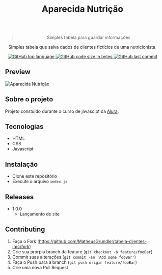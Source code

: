 <div align="center">
<h1> Aparecida Nutrição</h1>
  </br>
  </br>

> Simples tabela para guardar informações

Simples tabela que salva dados de clientes fictícios de uma nutricionista.

<p align="center">
<a href="https://github.com/MatheusGrundler/tabela-clientes-imc">
  <img alt="GitHub top language" src="https://img.shields.io/github/languages/top/MatheusGrundler/tabela-clientes-imc">
</a>
<a href="https://github.com/MatheusGrundler/tabela-clientes-imc">
  <img alt="GitHub code size in bytes" src="https://img.shields.io/github/languages/code-size/MatheusGrundler/tabela-clientes-imc">
  <img alt="GitHub last commit" src="https://img.shields.io/github/last-commit/MatheusGrundler/tabela-clientes-imc">
</a>
</p>

</div>

## Preview

<img src="https://matheusgrundler.com/wp-content/uploads/gifs/aparecidaSite.png" alt="Aparecida Nutrição "/>

## Sobre o projeto

Projeto constuído durante o curso de javascipt da <a href="https://www.alura.com.br/">Alura</a>.

## Tecnologias

- HTML
- CSS
- Javascript

## Instalação

- Clone este repositório
- Execute o arquivo `index.js`

## Releases

- 1.0.0
  - Lançamento do site

## Contributing

1. Faça o Fork (<https://github.com/MatheusGrundler/tabela-clientes-imc/fork>)
2. Crie sua prórpia branch da feature (`git checkout -b feature/fooBar`)
3. Commit suas alterações (`git commit -am 'Add some fooBar'`)
4. Faça o Push para a branch (`git push origin feature/fooBar`)
5. Crie uma nova Pull Request

